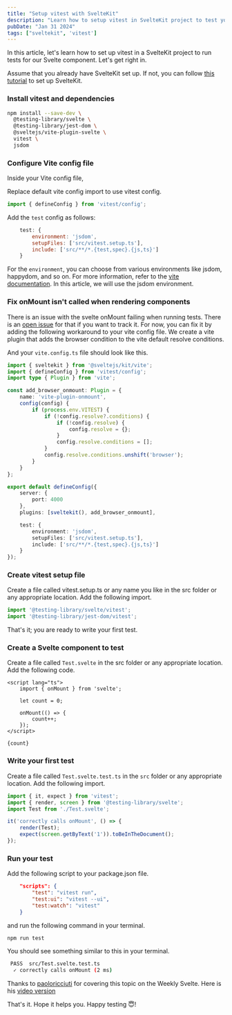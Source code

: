 ```yaml
---
title: "Setup vitest with SvelteKit"
description: "Learn how to setup vitest in SvelteKit project to test your svelte component."
pubDate: "Jan 31 2024"
tags: ["sveltekit", 'vitest']
---
```


In this article, let's learn how to set up vitest in a SvelteKit project to run tests for our Svelte component. Let's get right in.

Assume that you already have SvelteKit set up. If not, you can follow [this tutorial](https://kit.svelte.dev/docs/creating-a-project) to set up SvelteKit.

### Install vitest and dependencies
```bash
npm install --save-dev \
  @testing-library/svelte \
  @testing-library/jest-dom \
  @sveltejs/vite-plugin-svelte \
  vitest \
  jsdom
```
### Configure Vite config file
Inside your Vite config file, 

Replace default vite config import to use vitest config.
```js
import { defineConfig } from 'vitest/config';
```
Add the `test` config as follows:

```js
	test: {
		environment: 'jsdom',
		setupFiles: ['src/vitest.setup.ts'],
		include: ['src/**/*.{test,spec}.{js,ts}']
	}
```

For the `environment`, you can choose from various environments like jsdom, happydom, and so on. For more information, refer to the [vite documentation](https://vitest.dev/guide/environment). In this article, we will use the jsdom environment.


### Fix onMount isn't called when rendering components
There is an issue with the svelte onMount failing when running tests. There is an [open issue](https://github.com/testing-library/svelte-testing-library/issues/222) for that if you want to track it. For now, you can fix it by adding the following workaround to your vite config file. We create a vite plugin that adds the browser condition to the vite default resolve conditions.

And your `vite.config.ts` file should look like this.

```ts
import { sveltekit } from '@sveltejs/kit/vite';
import { defineConfig } from 'vitest/config';
import type { Plugin } from 'vite';

const add_browser_onmount: Plugin = {
	name: 'vite-plugin-onmount',
	config(config) {
		if (process.env.VITEST) {
			if (!config.resolve?.conditions) {
				if (!config.resolve) {
					config.resolve = {};
				}
				config.resolve.conditions = [];
			}
			config.resolve.conditions.unshift('browser');
		}
	}
};

export default defineConfig({
	server: {
		port: 4000
	},
	plugins: [sveltekit(), add_browser_onmount],

	test: {
		environment: 'jsdom',
		setupFiles: ['src/vitest.setup.ts'],
		include: ['src/**/*.{test,spec}.{js,ts}']
	}
});

```


### Create vitest setup file
Create a file called vitest.setup.ts or any name you like in the src folder or any appropriate location. Add the following import.

```ts
import '@testing-library/svelte/vitest';
import '@testing-library/jest-dom/vitest';
```

That's it; you are ready to write your first test.

### Create a Svelte component to test
Create a file called `Test.svelte` in the src folder or any appropriate location. Add the following code.

```svelte
<script lang="ts">
	import { onMount } from 'svelte';

	let count = 0;

	onMount(() => {
		count++;
	});
</script>

{count}
```

### Write your first test
Create a file called `Test.svelte.test.ts` in the `src` folder or any appropriate location. Add the following import.

```ts
import { it, expect } from 'vitest';
import { render, screen } from '@testing-library/svelte';
import Test from './Test.svelte';

it('correctly calls onMount', () => {
	render(Test);
	expect(screen.getByText('1')).toBeInTheDocument();
});
```

### Run your test
Add the following script to your package.json file.

```json
	"scripts": {
		"test": "vitest run",
		"test:ui": "vitest --ui",
		"test:watch": "vitest"
	}
```
and run the following command in your terminal.

```bash
npm run test
```

You should see something similar to this in your terminal.

```bash
 PASS  src/Test.svelte.test.ts
  ✓ correctly calls onMount (2 ms)
```

Thanks to [paoloricciuti](https://github.com/paoloricciuti) for covering this topic on the Weekly Svelte. Here is his [video version](https://www.youtube.com/watch?v=_SraKYKkQAc&list=LL&index=4)

That's it. Hope it helps you. Happy testing 😇! 